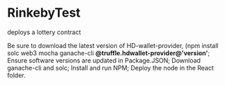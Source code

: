# RinkebyTest
deploys a lottery contract

Be sure to download the latest version of HD-wallet-provider,
(npm install solc web3 mocha ganache-cli **@truffle.hdwallet-provider@'version'**;
Ensure software versions are updated in Package.JSON;
Download ganache-cli and solc;
Install and run NPM;
Deploy the node in the React folder.

